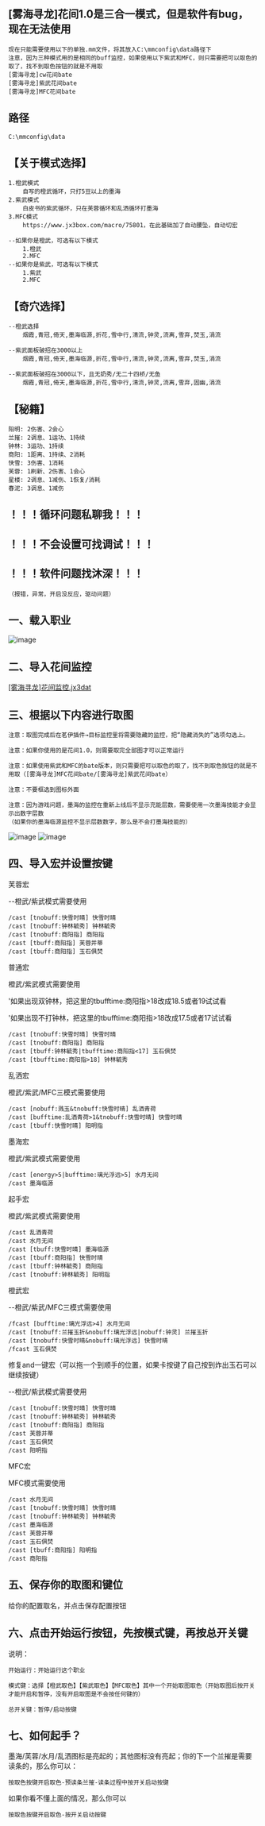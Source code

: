 
[雾海寻龙]花间1.0是三合一模式，但是软件有bug，现在无法使用
--
	现在只能需要使用以下的单独.mm文件，将其放入C:\mmconfig\data路径下
 	注意，因为三种模式用的是相同的buff监控，如果使用以下紫武和MFC，则只需要把可以取色的取了，找不到取色按钮的就是不用取
 	[雾海寻龙]cw花间bate
 	[雾海寻龙]紫武花间bate
  	[雾海寻龙]MFC花间bate
路径
--
	C:\mmconfig\data


【关于模式选择】
--
	1.橙武模式
		自写的橙武循环，只打5豆以上的墨海
	2.紫武模式
		白皮书的紫武循环，只在芙蓉循环和乱洒循环打墨海
	3.MFC模式
		https://www.jx3box.com/macro/75801，在此基础加了自动腰坠，自动切宏

	--如果你是橙武，可选有以下模式
		1.橙武
		2.MFC
	--如果你是紫武，可选有以下模式
		1.紫武
		2.MFC


【奇穴选择】
--
	--橙武选择
		烟霞,青冠,倚天,墨海临源,折花,雪中行,清流,钟灵,流离,雪弃,焚玉,涓流

	--紫武面板破招在3000以上
		烟霞,青冠,倚天,墨海临源,折花,雪中行,清流,钟灵,流离,雪弃,焚玉,涓流

	--紫武面板破招在3000以下，且无奶秀/无二十四桥/无鱼
		烟霞,青冠,倚天,墨海临源,折花,雪中行,清流,钟灵,流离,雪弃,固幽,涓流

【秘籍】
--
	阳明: 2伤害、2会心
	兰摧: 2调息、1运功、1持续
	钟林: 3运功、1持续
	商阳: 1距离、1持续、2消耗
	快雪: 3伤害、1消耗
	芙蓉: 1刷新、2伤害、1会心
	星楼: 2调息、1减伤、1恢复/消耗
	春泥: 3调息、1减伤


！！！循环问题私聊我！！！
--
！！！不会设置可找调试！！！
--
！！！软件问题找沐深！！！
--
	（报错，异常，开启没反应，驱动问题）
 
一、载入职业
--
![image](https://github.com/iderfl/-cw-/blob/main/%E5%9B%BE%E7%89%87/%E9%80%89%E6%8B%A9%E8%81%8C%E4%B8%9A.png)

二、导入花间监控
--
[[雾海寻龙]花间监控.jx3dat](https://github.com/iderfl/-cw-/blob/main/%5B%E9%9B%BE%E6%B5%B7%E5%AF%BB%E9%BE%99%5D%E8%8A%B1%E9%97%B4%E7%9B%91%E6%8E%A7.jx3dat)

三、根据以下内容进行取图
--
	注意：取图完成后在茗伊插件→目标监控里将需要隐藏的监控，把“隐藏消失的”选项勾选上。

	注意：如果你使用的是花间1.0，则需要取完全部图才可以正常运行

	注意：如果使用紫武和MFC的bate版本，则只需要把可以取色的取了，找不到取色按钮的就是不用取（[雾海寻龙]MFC花间bate/[雾海寻龙]紫武花间bate）

	注意：不要框选到图标外面

	注意：因为游戏问题，墨海的监控在重新上线后不显示充能层数，需要使用一次墨海技能才会显示出数字层数
	（如果你的墨海临源监控不显示层数数字，那么是不会打墨海技能的）

![image](https://github.com/iderfl/-cw-/blob/main/%E5%9B%BE%E7%89%87/%E5%8F%96%E5%9B%BE%E8%AF%B4%E6%98%8E.png)
![image](https://github.com/iderfl/-cw-/blob/main/%E5%9B%BE%E7%89%87/%E5%8F%96%E5%9B%BE%E5%AE%8C%E6%88%90%E5%B1%95%E7%A4%BA.png)

四、导入宏并设置按键
--
芙蓉宏

--橙武/紫武模式需要使用

	/cast [tnobuff:快雪时晴] 快雪时晴
	/cast [tnobuff:钟林毓秀] 钟林毓秀
	/cast [tnobuff:商阳指] 商阳指
	/cast [tbuff:商阳指] 芙蓉并蒂
	/cast [tbuff:商阳指] 玉石俱焚

普通宏

橙武/紫武模式需要使用

'如果出现双钟林，把这里的tbufftime:商阳指>18改成18.5或者19试试看

'如果出现不打钟林，把这里的tbufftime:商阳指>18改成17.5或者17试试看

	/cast [tnobuff:快雪时晴] 快雪时晴
	/cast [tnobuff:商阳指] 商阳指
	/cast [tbuff:钟林毓秀|tbufftime:商阳指<17] 玉石俱焚
	/cast [tbufftime:商阳指>18] 钟林毓秀


乱洒宏

橙武/紫武/MFC三模式需要使用

	/cast [nobuff:溅玉&tnobuff:快雪时晴] 乱洒青荷
	/cast [bufftime:乱洒青荷>1&tnobuff:快雪时晴] 快雪时晴
	/cast [tbuff:快雪时晴] 阳明指

墨海宏

橙武/紫武模式需要使用

	/cast [energy>5|bufftime:璃光浮远>5] 水月无间
	/cast 墨海临源
 
起手宏

橙武/紫武模式需要使用

	/cast 乱洒青荷
	/cast 水月无间
	/cast [tbuff:快雪时晴] 墨海临源
	/cast [tbuff:商阳指] 快雪时晴
	/cast [tbuff:钟林毓秀] 商阳指
	/cast [tnobuff:钟林毓秀] 阳明指

橙武宏

--橙武/紫武/MFC三模式需要使用

	/fcast [bufftime:璃光浮远>4] 水月无间
	/cast [tnobuff:兰摧玉折&nobuff:璃光浮远|nobuff:钟灵] 兰摧玉折
	/cast [tnobuff:快雪时晴&nobuff:璃光浮远] 快雪时晴
	/fcast 玉石俱焚

修复and一键宏（可以拖一个到顺手的位置，如果卡按键了自己按到炸出玉石可以继续按键）

--橙武/紫武模式需要使用

	/cast [tnobuff:快雪时晴] 快雪时晴
	/cast [tnobuff:钟林毓秀] 钟林毓秀
	/cast [tnobuff:商阳指] 商阳指
	/cast 芙蓉并蒂
	/cast 玉石俱焚
	/cast 阳明指

MFC宏

MFC模式需要使用

	/cast 水月无间
	/cast [tnobuff:快雪时晴] 快雪时晴
	/cast [tnobuff:钟林毓秀] 钟林毓秀
	/cast 墨海临源
	/cast 芙蓉并蒂
	/cast 玉石俱焚
	/cast [tbuff:商阳指] 阳明指
	/cast 商阳指

 五、保存你的取图和键位
 --
 给你的配置取名，并点击保存配置按钮

 六、点击开始运行按钮，先按模式键，再按总开关键
 --
 说明：
 
 	开始运行：开始运行这个职业
 
	模式键：选择【橙武取色】【紫武取色】【MFC取色】其中一个开始取图取色（开始取图后按开关才能开启和暂停，没有开启取图是不会按任何键的）
 
	总开关键：暂停/启动按键
 七、如何起手？
 --

墨海/芙蓉/水月/乱洒图标是亮起的；其他图标没有亮起；你的下一个兰摧是需要读条的，那么你可以：
 
 	按取色按键开启取色-预读条兰摧-读条过程中按开关启动按键
  
如果你看不懂上面的情况，那么你可以

 	按取色按键开启取色-按开关启动按键
 
 
